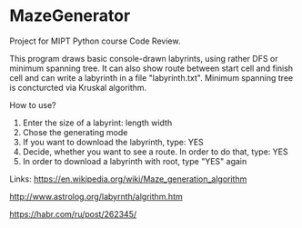 # MazeGenerator
Project for MIPT Python course Code Review.

This program draws basic console-drawn labyrints, using rather DFS or minimum spanning tree.
It can also show route between start cell and finish cell and can write a labyrinth in a file "labyrinth.txt".
Minimum spanning tree is concturcted via Kruskal algorithm.

How to use?
1. Enter the size of a labyrint:
   length 
   width
2. Chose the generating mode
3. If you want to download the labyrinth, type:
   YES
4. Decide, whether you want to see a route. In order to do that, type:
   YES
5. In order to download a labyrinth with root, type "YES" again

Links:
   https://en.wikipedia.org/wiki/Maze_generation_algorithm
   
   http://www.astrolog.org/labyrnth/algrithm.htm
   
   https://habr.com/ru/post/262345/
